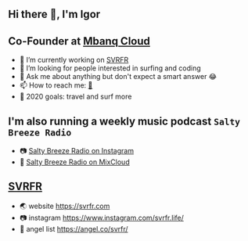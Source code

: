 ## Hi there 👋, I'm Igor

## Co-Founder at [Mbanq Cloud](https://mbanq.com/cloud)

- 🔭 I’m currently working on [SVRFR](https://svrfr.com)
- 🤔 I’m looking for people interested in surfing and coding
- 💬 Ask me about anything but don't expect a smart answer 😂
- 📫 How to reach me: [📧](mailto:igor.kostyuchenok@gmail.com)
- 🥅 2020 goals: travel and surf more

## I'm also running a weekly music podcast `Salty Breeze Radio`
- 📷 [Salty Breeze Radio on Instagram](https://www.instagram.com/saltybreezeradio/)
- 🎸 [Salty Breeze Radio on MixCloud](https://www.mixcloud.com/saltybreezeradio/)

## [SVRFR](https://svrfr.com)
- 🌏 website https://svrfr.com
- 📷 instagram https://www.instagram.com/svrfr.life/
- 👼 angel list https://angel.co/svrfr/


